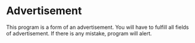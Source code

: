 # Advertisement
This program is a form of an advertisement. You will have to fulfill all fields of advertisement. If there is any mistake, program will alert.
